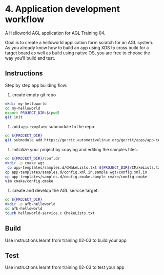 # 4. Application development workflow

A Helloworld AGL application for AGL Training 04.

Goal is to create a helloworld application form scratch for an AGL
system. As you already know how to build an app using XDS to cross build
for a target board as well as build using native OS, you are free to
choose the way you'll build and test.

## Instructions

Step by step app building flow:

1. create empty git repo
 ```bash
 mkdir my-helloworld
 cd my-helloworld
 export PROJECT_DIR=$(pwd)
 git init
 ```
1. add `app-template` submodule to the repo:
 ```bash
 cd ${PROJECT_DIR}
 git submodule add https://gerrit.automotivelinux.org/gerrit/apps/app-templates conf.d/app-templates
 ```
1. Initialize your project by copying and editing the samples files:
 ```bash
 cd ${PROJECT_DIR}/conf.d/
 mkdir -p cmake wgt
  cp app-templates/samples.d/CMakeLists.txt ${PROJECT_DIR}/CMakeLists.txt
 cp app-templates/samples.d/config.xml.in.sample wgt/config.xml.in
 cp app-templates/samples.d/config.cmake.sample cmake/config.cmake
 vim cmake/config.cmake
 ```
1. create and develop the AGL service target:
 ```bash
 cd ${PROJECT_DIR}
 mkdir -p afb-helloworld
 cd afb-helloworld
 touch helloworld-service.c CMakeLists.txt
 ```

## Build

Use instructions learnt from training 02-03 to build your app

## Test

Use instructions learnt from training 02-03 to test your app
